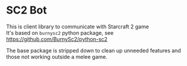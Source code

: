 # SC2 Bot
This is client library to communicate with Starcraft 2 game  
It's based on `burnysc2` python package, see https://github.com/BurnySc2/python-sc2

The base package is stripped down to clean up unneeded features and those not working outside a
melee game.
